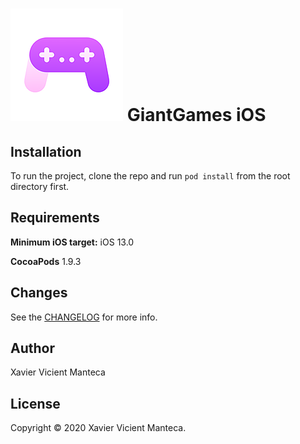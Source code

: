 
# ![GiantGames](/GiantGames/Resources/Assets.xcassets/AppIcon.appiconset/Icon-60x60@3x.png) GiantGames iOS

## Installation

To run the project, clone the repo and run `pod install` from the root directory first.

## Requirements

**Minimum iOS target:** iOS 13.0

**CocoaPods** 1.9.3

## Changes

See the [CHANGELOG](CHANGELOG.md) for more info.

## Author

Xavier Vicient Manteca

## License

Copyright © 2020 Xavier Vicient Manteca.
